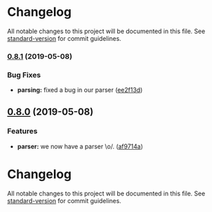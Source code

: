 # Changelog

All notable changes to this project will be documented in this file. See [standard-version](https://github.com/conventional-changelog/standard-version) for commit guidelines.

### [0.8.1](https://github.com/ivanntis/pulse/compare/v0.8.0...v0.8.1) (2019-05-08)


### Bug Fixes

* **parsing:** fixed a bug in our parser ([ee2f13d](https://github.com/ivanntis/pulse/commit/ee2f13d))



## [0.8.0](https://github.com/ivanntis/pulse/compare/v0.7.0...v0.8.0) (2019-05-08)


### Features

* **parser:** we now have a parser \o/. ([af9714a](https://github.com/ivanntis/pulse/commit/af9714a))



# Changelog

All notable changes to this project will be documented in this file. See [standard-version](https://github.com/conventional-changelog/standard-version) for commit guidelines.
